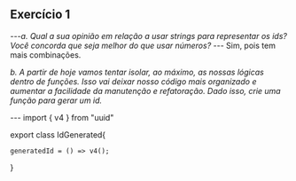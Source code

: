 ## Exercício 1

---*a. Qual a sua opinião em relação a usar strings para representar os ids? Você concorda que seja melhor do que usar números?*
--- Sim, pois tem mais combinações. 

*b. A partir de hoje vamos tentar isolar, ao máximo, as nossas lógicas dentro de funções. Isso vai deixar nosso código mais organizado e aumentar a facilidade da manutenção e refatoração. Dado isso, crie uma função para gerar um id.*

--- import { v4 } from "uuid"

export class IdGenerated{

    generatedId = () => v4();
    
}